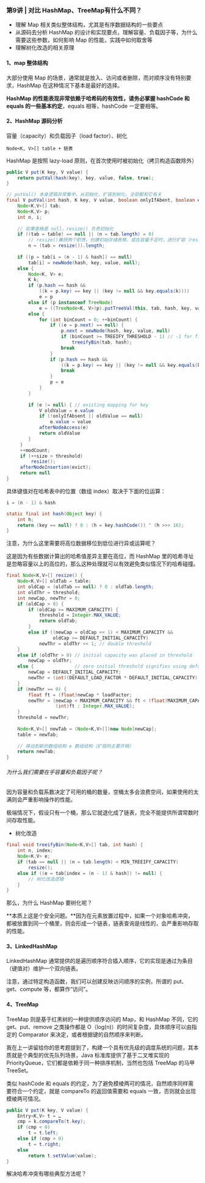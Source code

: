 ### 第9讲 | 对比 HashMap、TreeMap有什么不同？

- 理解 Map 相关类似整体结构，尤其是有序数据结构的一些要点
- 从源码去分析 HashMap 的设计和实现要点，理解容量、负载因子等，为什么需要这些参数，如何影响 Map 的性能，实践中如何取舍等
- 理解树化改造的相关原理

#### 1、map 整体结构

大部分使用 Map 的场景，通常就是放入、访问或者删除，而对顺序没有特别要求，HashMap 在这种情况下基本是最好的选择。 

**HashMap 的性能表现非常依赖于哈希码的有效性，请务必掌握 hashCode 和 equals 的一些基本约定**，equals 相等，hashCode 一定要相等。


#### 2、HashMap 源码分析
容量（capacity）和负载因子（load factor）、树化
      
```
Node<K, V>[] table + 链表
```

HashMap 是按照 lazy-load 原则，在首次使用时被初始化（拷贝构造函数除外）
```java
public V put(K key, V value) {
    return putVal(hash(key), key, value, false, true);
}

// putVal() 本身逻辑非常集中，从初始化、扩容到树化，全部都和它有关
final V putVal(int hash, K key, V value, boolean onlyIfAbent, boolean evict) {
    Node<K,V>[] tab; 
    Node<K,V> p; 
    int n, i;
    
    // 如果表格是 null，resize() 负责初始化
    if ((tab = table) == null || (n = tab.length) = 0)
        // resize()兼顾两个职责，创建初始存储表格，或在容量不足时，进行扩容（resize）
        n = (tab = resize()).length;
    
    if ((p = tab[i = (n - 1) & hash]) == null)
        tab[i] = newNode(hash, key, value, null);
    else {
        Node<K, V> e;
        K k;
        if (p.hash == hash && 
            ((k = p.key) == key || (key != null && key.equals(k))))
            e = p
        else if (p instanceof TreeNode)
            e = ((TreeNode<K, V>)p).putTreeVal(this, tab, hash, key, value)
        else {
            for (int binCount = 0; ++binCount) {
                if ((e = p.next) == null) {
                    p.next = newNode(hash, key, value, null)
                    if (binCount >= TREEIFY_THRESHOLD - 1) // -1 for first 
                        treeifyBin(tab, hash);
                    break
                }
                if (p.hash == hash && 
                    ((k = p.key) == key || (key != null && key.equals(k)))) {
                    break
                }
                p = e
            }
        }
        
        if (e != null) { // existing mapping for key
            V oldValue = e.value
            if (!onlyIfAbsent || oldValue == null)
                e.value = value
            afterNodeAccess(e)
            return oldValue
        }
     }
     ++modCount;
     if (++size > threshold)
         resize();
     afterNodeInsertion(evict);
     return null
}
```

具体键值对在哈希表中的位置（数组 index）取决于下面的位运算：
```java
i = (n - 1) & hash

static final int hash(Object key) {
    int h;
    return (key == null) ? 0 : (h = key.hashCode()) ^ (h >>> 16);
}
```

注意，为什么这里需要将高位数据移位到低位进行异或运算呢？

这是因为有些数据计算出的哈希值差异主要在高位，而 HashMap 里的哈希寻址是忽略容量以上的高位的，那么这种处理就可以有效避免类似情况下的哈希碰撞。

```java
final Node<K,V>[] resize() {
    Node<K,V>[] oldTab = table;
    int oldCap = (oldTab == null) ? 0 : oldTab.length;
    int oldThr = threshold;
    int newCap, newThr = 0;
    if (oldCap > 0) {
        if (oldCap >= MAXIMUM_CAPACITY) {
            threshold = Integer.MAX_VALUE;
            return oldTab;
        }
        else if ((newCap = oldCap << 1) < MAXIMUM_CAPACITY &&
                 oldCap >= DEFAULT_INITIAL_CAPACITY)
            newThr = oldThr << 1; // double threshold
    }
    else if (oldThr > 0) // initial capacity was placed in threshold
        newCap = oldThr;
    else {               // zero initial threshold signifies using defaults
        newCap = DEFAULT_INITIAL_CAPACITY;
        newThr = (int)(DEFAULT_LOAD_FACTOR * DEFAULT_INITIAL_CAPACITY);
    }
    if (newThr == 0) {
        float ft = (float)newCap * loadFactor;
        newThr = (newCap < MAXIMUM_CAPACITY && ft < (float)MAXIMUM_CAPACITY ?
                  (int)ft : Integer.MAX_VALUE);
    }
    threshold = newThr;
    
    Node<K,V>[] newTab = (Node<K,V>[])new Node[newCap];
    table = newTab;
    
    // 移动到新的数组结构 e 数组结构（扩容的主要开销）
    return newTab;
}
```

###### 为什么我们需要在乎容量和负载因子呢？
因为容量和负载系数决定了可用的桶的数量，空桶太多会浪费空间，如果使用的太满则会严重影响操作的性能。

极端情况下，假设只有一个桶，那么它就退化成了链表，完全不能提供所谓常数时间存取性能。

- 树化改造

```java
final void treeifyBin(Node<K,V>[] tab, int hash) {
    int n, index;
    Node<K,V> e;
    if (tab == null || (n = tab.length) < MIN_TREEIFY_CAPACITY)
        resize();
    else if ((e = tab[index = (n - 1) & hash]) != null) {
        // 树化改造逻辑
    }
}
```

那么，为什么 HashMap 要树化呢？

**本质上这是个安全问题。**因为在元素放置过程中，如果一个对象哈希冲突，都被放置到同一个桶里，则会形成一个链表，链表查询是线性的，会严重影响存取的性能。


#### 3、LinkedHashMap

LinkedHashMap 通常提供的是遍历顺序符合插入顺序，它的实现是通过为条目（键值对）维护一个双向链表。

注意，通过特定构造函数，我们可以创建反映访问顺序的实例，所谓的 put、get、compute 等，都算作“访问”。


#### 4、TreeMap

TreeMap 则是基于红黑树的一种提供顺序访问的 Map，和 HashMap 不同，它的 get、put、remove 之类操作都是 O（log(n)）的时间复杂度，具体顺序可以由指定的 Comparator 来决定，或者根据键的自然顺序来判断。

<p>我在上一讲留给你的思考题提到了，构建一个具有优先级的调度系统的问题，其本质就是个典型的优先队列场景，Java 标准库提供了基于二叉堆实现的 PriorityQueue，它们都是依赖于同一种排序机制，当然也包括 TreeMap 的马甲 TreeSet。</p>

<p>类似 hashCode 和 equals 的约定，为了避免模棱两可的情况，自然顺序同样需要符合一个约定，就是 compareTo 的返回值需要和 equals 一致，否则就会出现模棱两可情况。</p>

```java
public V put(K key, V value) {
    Entry<K,V> t = …
    cmp = k.compareTo(t.key);
    if (cmp < 0)
        t = t.left;
    else if (cmp > 0)
        t = t.right;
    else
        return t.setValue(value);
}
```

解决哈希冲突有哪些典型方法呢？
